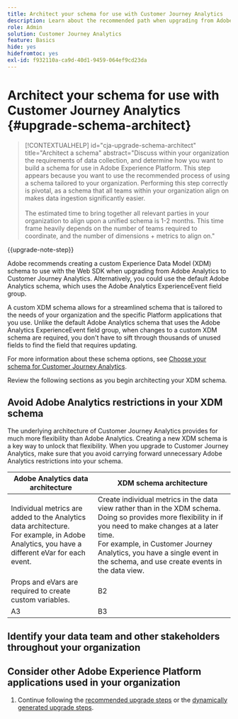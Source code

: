 ```yaml
---
title: Architect your schema for use with Customer Journey Analytics
description: Learn about the recommended path when upgrading from Adobe Analytics to Customer Journey Analytics
role: Admin
solution: Customer Journey Analytics
feature: Basics
hide: yes
hidefromtoc: yes
exl-id: f932110a-ca9d-40d1-9459-064ef9cd23da
---
```

# Architect your schema for use with Customer Journey Analytics {#upgrade-schema-architect}

<!-- markdownlint-disable MD034 -->

>[!CONTEXTUALHELP]
>id="cja-upgrade-schema-architect"
>title="Architect a schema"
>abstract="Discuss within your organization the requirements of data collection, and determine how you want to build a schema for use in Adobe Experience Platform. This step appears because you want to use the recommended process of using a schema tailored to your organization. Performing this step correctly is pivotal, as a schema that all teams within your organization align on makes data ingestion significantly easier.<br><br>The estimated time to bring together all relevant parties in your organization to align upon a unified schema is 1-2 months. This time frame heavily depends on the number of teams required to coordinate, and the number of dimensions + metrics to align on."

<!-- markdownlint-enable MD034 -->

{{upgrade-note-step}} 

Adobe recommends creating a custom Experience Data Model (XDM) schema to use with the Web SDK when upgrading from Adobe Analytics to Customer Journey Analytics. Alternatively, you could use the default Adobe Analytics schema, which uses the Adobe Analytics ExperienceEvent field group.  

A custom XDM schema allows for a streamlined schema that is tailored to the needs of your organization and the specific Platform applications that you use. Unlike the default Adobe Analytics schema that uses the Adobe Analytics ExperienceEvent field group, when changes to a custom XDM schema are required, you don't have to sift through thousands of unused fields to find the field that requires updating.

For more information about these schema options, see [Choose your schema for Customer Journey Analytics](/help/getting-started/cja-upgrade/cja-upgrade-schema-existing.md).

Review the following sections as you begin architecting your XDM schema.

## Avoid Adobe Analytics restrictions in your XDM schema

The underlying architecture of Customer Journey Analytics provides for much more flexibility than Adobe Analytics. Creating a new XDM schema is a key way to unlock that flexibility. When you upgrade to Customer Journey Analytics, make sure that you avoid carrying forward unnecessary Adobe Analytics restrictions into your schema.

| Adobe Analytics data architecture | XDM schema architecture | 
|---------|----------|
| Individual metrics are added to the Analytics data architecture.<br/>For example, in Adobe Analytics, you have a different eVar for each event.  | Create individual metrics in the data view rather than in the XDM schema. Doing so provides more flexibility in if you need to make changes at a later time.<br/>For example, in Customer Journey Analytics, you have a single event in the schema, and use create events in the data view.  | 
| Props and eVars are required to create custom variables. | B2 | 
| A3 | B3 | 

## Identify your data team and other stakeholders throughout your organization


## Consider other Adobe Experience Platform applications used in your organization



1. Continue following the [recommended upgrade steps](/help/getting-started/cja-upgrade/cja-upgrade-recommendations.md#recommended-upgrade-steps-for-most-organizations) or the [dynamically generated upgrade steps](https://gigazelle.github.io/cja-ttv/).
